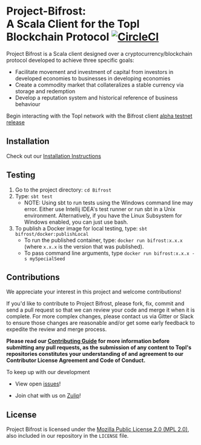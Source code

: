 Project-Bifrost:<br/>A Scala Client for the Topl Blockchain Protocol [![CircleCI](https://circleci.com/gh/Topl/Bifrost/tree/master.svg?style=svg)](https://circleci.com/gh/Topl/Bifrost/tree/master)
====================================================================================================================================================================================

Project Bifrost is a Scala client designed over a cryptocurrency/blockchain protocol developed to achieve three specific goals:
- Facilitate movement and investment of capital from investors in developed economies to businesses in developing economies
- Create a commodity market that collateralizes a stable currency via storage and redemption
- Develop a reputation system and historical reference of business behaviour

Begin interacting with the Topl network with the Bifrost client [alpha testnet release](https://github.com/Topl/Project-Bifrost/releases/tag/v0.1.0-alpha)

<!---
Whitepaper
----------
The latest version of the Topl whitepaper can be found [here](https://topl.co/whitepaper).


Documentation
-------------
[Topl protocol technical specification ("Yellow Paper")](https://github.com/Topl/documentation/blob/master/yellowpaper/Topl%20Yellow%20Paper.pdf) (in development)

[Alpha testnet documentation](https://github.com/Topl/Project-Bifrost/wiki/Alpha-Testnet-Guide)
-->

Installation
-------------------
Check out our [Installation Instructions](https://github.com/Topl/Bifrost/wiki/Install-and-Build)


Testing
-------
1. Go to the project directory: `cd Bifrost`
1. Type: `sbt test`
   - NOTE: Using sbt to run tests using the Windows command line may error. Either use Intellij IDEA's test runner or run sbt in a Unix environment. Alternatively, if you have the Linux Subsystem for Windows enabled, you can just use bash.
1. To publish a Docker image for local testing, type: `sbt bifrost/docker:publishLocal`
   - To run the published container, type: `docker run bifrost:x.x.x` (where `x.x.x` is the version that was published).
   - To pass command line arguments, type `docker run bifrost:x.x.x -s mySpecialSeed`


Contributions
-------------

We appreciate your interest in this project and welcome contributions!

If you'd like to contribute to Project Bifrost, please fork, fix, commit and send a pull request so that we can review your code and merge it when it is complete. For more complex changes, please contact us via Gitter or Slack to ensure those changes are reasonable and/or get some early feedback to expedite the review and merge process.

**Please read our [Contributing Guide](https://github.com/Topl/Project-Bifrost/blob/master/CONTRIBUTING.md) for more information before submitting any pull requests, as the submission of any content to Topl's repositories constitutes your understanding of and agreement to our Contributor License Agreement and Code of Conduct.**

To keep up with our development

- View open [issues](https://github.com/Topl/Project-Bifrost/issues)!

- Join chat with us on [Zulip](https://impact.zulipchat.com/join/register/)!


License
-------
Project Bifrost is licensed under the
[Mozilla Public License 2.0 (MPL 2.0)](https://opensource.org/licenses/MPL-2.0), also included
in our repository in the `LICENSE` file.

